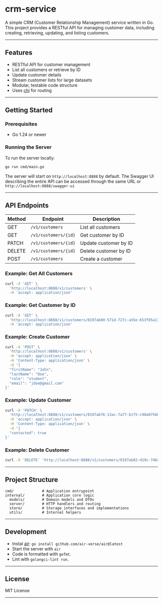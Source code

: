 # crm-service

A simple CRM (Customer Relationship Management) service written in Go.  
This project provides a RESTful API for managing customer data, including creating, retrieving, updating, and listing customers.

---

## Features

- RESTful API for customer management
- List all customers or retrieve by ID
- Update customer details
- Stream customer lists for large datasets
- Modular, testable code structure
- Uses [chi](https://github.com/go-chi/chi) for routing

---

## Getting Started

### Prerequisites

- Go 1.24 or newer

### Running the Server

To run the server locally:

```sh
go run cmd/main.go
```

The server will start on `http://localhost:8888` by default.
The Swagger UI describing the entire API can be accessed through the same URL or `http://localhost:8888/swagger-ui`

---

## API Endpoints

| Method | Endpoint                | Description                |
|--------|-------------------------|----------------------------|
| GET    | `/v1/customers`         | List all customers         |
| GET    | `/v1/customers/{id}`    | Get customer by ID         |
| PATCH  | `/v1/customers/{id}`    | Update customer by ID      |
| DELETE | `/v1/customers/{id}`    | Delete customer by ID      |
| POST   | `/v1/customers`         | Create a customer          |

### Example: Get All Customers

```sh
curl -X 'GET' \
  'http://localhost:8888/v1/customers' \
  -H 'accept: application/json'
```

### Example: Get Customer by ID

```sh
curl -X 'GET' \
  'http://localhost:8888/v1/customers/0197ab80-571d-727c-a55e-653f85a17854' \
  -H 'accept: application/json'
```

### Example: Create Customer

```sh
curl -X 'POST' \
  'http://localhost:8888/v1/customers' \
  -H 'accept: application/json' \
  -H 'Content-Type: application/json' \
  -d '{
  "firstName": "John",
  "lastName": "Doe",
  "role": "student",
  "email": "jdoe@gmail.com"
}'
```


### Example: Update Customer

```sh
curl -X 'PATCH' \
  'http://localhost:8888/v1/customers/0197ab76-13ac-7a77-b1f5-c98a07560281' \
  -H 'accept: application/json' \
  -H 'Content-Type: application/json' \
  -d '{
  "contacted": true
}'
```

### Example: Delete Customer

```sh
curl -X 'DELETE' 'http://localhost:8888/v1/customers/0197ab82-d19c-746c-8cf0-9eb5c8d8b110'
```

---

## Project Structure

```
cmd/             # Application entrypoint
internal/        # Application core logic
  models/        # Domain models and DTOs
  server/        # HTTP handlers and routing
  store/         # Storage interfaces and implementations
  utils/         # Internal helpers
```

---

## Development

- Instal [air](https://github.com/air-verse/air): `go install github.com/air-verse/air@latest`
- Start the server with `air`
- Code is formatted with `gofmt`.
- Lint with `golangci-lint run`.

---

## License

MIT License

---

